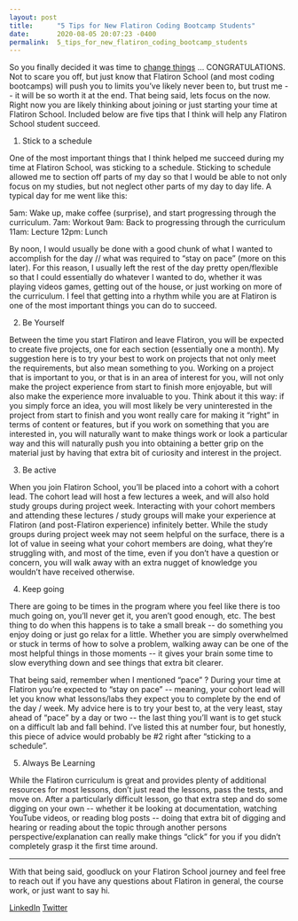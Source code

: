```yaml
---
layout: post
title:      "5 Tips for New Flatiron Coding Bootcamp Students"
date:       2020-08-05 20:07:23 -0400
permalink:  5_tips_for_new_flatiron_coding_bootcamp_students
---
```



So you finally decided it was time to [change things](https://www.youtube.com/watch?v=Uiwxo0vCWe4) … CONGRATULATIONS. Not to scare you off, but just know that Flatiron School (and most coding bootcamps) will push you to limits you’ve likely never been to, but trust me -- it will be so worth it at the end. That being said, lets focus on the now. Right now you are likely thinking about joining or just starting your time at Flatiron School. Included below are five tips that I think will help any Flatiron School student succeed.

1. Stick to a schedule

One of the most important things that I think helped me succeed during my time at Flatiron School, was sticking to a schedule. Sticking to schedule allowed me to section off parts of my day so that I would be able to not only focus on my studies, but not neglect other parts of my day to day life. A typical day for me went like this:

5am: Wake up, make coffee (surprise), and start progressing through the curriculum.
7am: Workout
9am: Back to progressing through the curriculum
11am: Lecture
12pm: Lunch

By noon, I would usually be done with a good chunk of what I wanted to accomplish for the day // what was required to “stay on pace” (more on this later). For this reason, I usually left the rest of the day pretty open/flexible so that I could essentially do whatever I wanted to do, whether it was playing videos games, getting out of the house, or just working on more of the curriculum. I feel that getting into a rhythm while you are at Flatiron is one of the most important things you can do to succeed.


2. Be Yourself

Between the time you start Flatiron and leave Flatiron, you will be expected to create five projects, one for each section (essentially one a month). My suggestion here is to try your best to work on projects that not only meet the requirements, but also mean something to you. Working on a project that is important to you, or that is in an area of interest for you, will not only make the project experience from start to finish more enjoyable, but will also make the experience more invaluable to you. Think about it this way: if you simply force an idea, you will most likely be very uninterested in the project from start to finish and you wont really care for making it “right” in terms of content or features, but if you work on something that you are interested in, you will naturally want to make things work or look a particular way and this will naturally push you into obtaining a better grip on the material just by having that extra bit of curiosity and interest in the project.

3. Be active

When you join Flatiron School, you’ll be placed into a cohort with a cohort lead. The cohort lead will host a few lectures a week, and will also hold study groups during project week. Interacting with your cohort members and attending these lectures / study groups will make your experience at Flatiron (and post-Flatiron experience)  infinitely better. While the study groups during project week may not seem helpful on the surface, there is a lot of value in seeing what your cohort members are doing, what they’re struggling with, and most of the time, even if you don’t have a question or concern, you will walk away with an extra nugget of knowledge you wouldn’t have received otherwise. 

4. Keep going

There are going to be times in the program where you feel like there is too much going on,  you’ll never get it, you aren’t good enough, etc. The best thing to do when this happens is to take a small break -- do something you enjoy doing or just go relax for a little. Whether you are simply overwhelmed or stuck in terms of how to solve a problem, walking away can be one of the most helpful things in those moments -- it gives your brain some time to slow everything down and see things that extra bit clearer. 

That being said, remember when I mentioned “pace” ? During your time at Flatiron you’re expected to “stay on pace” -- meaning, your cohort lead will let you know what lessons/labs they expect you to complete by the end of the day / week. My advice here is to try your best to, at the very least, stay ahead of “pace” by a day or two -- the last thing you’ll want is to get stuck on a difficult lab and fall behind. I’ve listed this at number four, but honestly, this piece of advice would probably be #2 right after “sticking to a schedule”.

5. Always Be Learning

While the Flatiron curriculum is great and provides plenty of additional resources for most lessons, don’t just read the lessons, pass the tests, and move on. After a particularly difficult lesson, go that extra step and do some digging on your own -- whether it be looking at documentation, watching YouTube videos, or reading blog posts -- doing that extra bit of digging and hearing or reading about the topic through another persons perspective/explanation can really make things “click” for you if you didn’t completely grasp it the first time around.

-----

With that being said, goodluck on your Flatiron School journey and feel free to reach out if you have any questions about Flatiron in general, the course work, or just want to say hi. 

[LinkedIn](https://www.linkedin.com/in/antdp425/)
[Twitter](https://twitter.com/antdp425)

